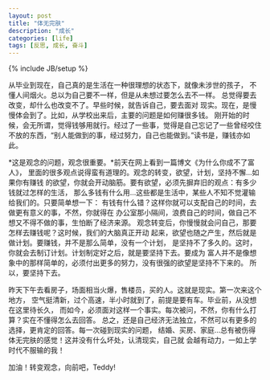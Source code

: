 ```yaml
---
layout: post
title: "体无完肤"
description: "成长"
categories: [life]
tags: [反思, 成长, 奋斗]
---
```

{% include JB/setup %}


从毕业到现在，自己真的是生活在一种很理想的状态下，就像未涉世的孩子，
不懂人间烟火。总以为自己要不一样，但是从未想过要怎么去不一样。
总觉得要去改变，却什么也改变不了。早些时候，就告诉自己，要去面对
现实。现在，是慢慢体会到了。比如，从学校出来后，主要的问题是如何赚很多钱。
刚开始的时候，会无所谓，觉得钱够用就行。经过了一些事，觉得是自己忘记了一些曾经咬住
不放的东西，“别人能做到的事，经过努力，自己也能做到。”读书是，赚钱亦如此。

*这是观念的问题，观念很重要。*前天在网上看到一篇博文《为什么你成不了富人》，
里面的很多观点说得蛮有道理的。观念的转变，欲望，计划，坚持不懈...如果你有赚钱
的欲望，你就会开动脑筋。要有欲望，必须先摒弃旧的观点：有多少钱就过怎样的生活，
那么多钱有什么用...这些都是生活中，某些人不知不觉灌输给我们的。只要简单想一下：
有钱有什么错？这样你就可以支配自己的时间，去做更有意义的事，不然，你就得在
办公室那小隔间，浪费自己的时间，做自己不想又不得不做的事，生怕断了经济来源。
观念转变后，你慢慢就会问自己，那要怎样去赚钱呢？这时候，我们的大脑真正开动
起来，欲望也随之产生，然后就是做计划。要赚钱，并不是那么简单，没有一个计划，
是坚持不了多久的。这时，你就会去制订计划。计划制定好之后，就是要坚持下去。要成为
富人并不是像想象中的那样简单的，必须付出更多的努力，没有很强的欲望是坚持不下来的。
所以，要坚持下去。

昨天下午去看房子，场面相当火爆，售楼员，买的人。这就是现实。第一次来这个地方，
空气挺清新，过个高速，半小时就到了，前提是要有车。毕业前，从没想在这里待长久，
而如今，必须面对这样一个事实。每次被问，不然，你有什么打算？实在不懂得怎么去回答。
总之，还是自己经济无法独立，不然可以有更多的选择，更肯定的回答。每一次碰到现实的问题，
结婚、买房、家庭...总有被伤得体无完肤的感觉！这并没有什么坏处，认清现实，自己就
会越有动力，一如上学时代不服输的我！

加油！转变观念，向前吧，Teddy!

